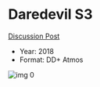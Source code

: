 # Daredevil S3

[Discussion Post](https://www.avsforum.com/threads/bass-eq-for-filtered-movies.2995212/post-57004930)

* Year: 2018
* Format: DD+ Atmos

![img 0](https://i.imgur.com/Sq8a68s.jpg)

